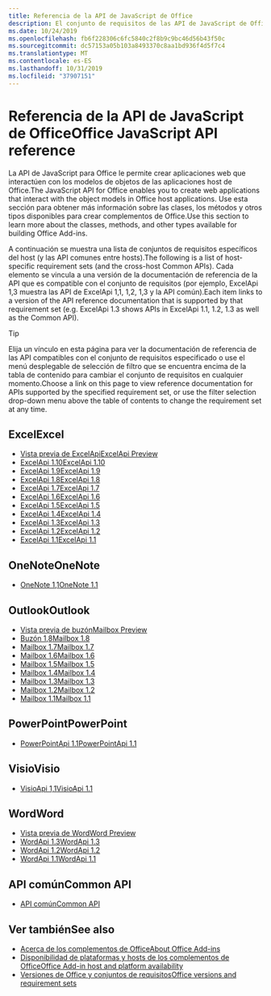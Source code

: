 ```yaml
---
title: Referencia de la API de JavaScript de Office
description: El conjunto de requisitos de las API de JavaScript de Office por host
ms.date: 10/24/2019
ms.openlocfilehash: fb6f228306c6fc5840c2f8b9c9bc46d56b43f50c
ms.sourcegitcommit: dc57153a05b103a8493370c8aa1bd936f4d5f7c4
ms.translationtype: MT
ms.contentlocale: es-ES
ms.lasthandoff: 10/31/2019
ms.locfileid: "37907151"
---
```

# <a name="office-javascript-api-reference"></a><span data-ttu-id="80598-103">Referencia de la API de JavaScript de Office</span><span class="sxs-lookup"><span data-stu-id="80598-103">Office JavaScript API reference</span></span>

<span data-ttu-id="80598-104">La API de JavaScript para Office le permite crear aplicaciones web que interactúen con los modelos de objetos de las aplicaciones host de Office.</span><span class="sxs-lookup"><span data-stu-id="80598-104">The JavaScript API for Office enables you to create web applications that interact with the object models in Office host applications.</span></span> <span data-ttu-id="80598-105">Use esta sección para obtener más información sobre las clases, los métodos y otros tipos disponibles para crear complementos de Office.</span><span class="sxs-lookup"><span data-stu-id="80598-105">Use this section to learn more about the classes, methods, and other types available for building Office Add-ins.</span></span>

<span data-ttu-id="80598-106">A continuación se muestra una lista de conjuntos de requisitos específicos del host (y las API comunes entre hosts).</span><span class="sxs-lookup"><span data-stu-id="80598-106">The following is a list of host-specific requirement sets (and the cross-host Common APIs).</span></span> <span data-ttu-id="80598-107">Cada elemento se vincula a una versión de la documentación de referencia de la API que es compatible con el conjunto de requisitos (por ejemplo, ExcelApi 1,3 muestra las API de ExcelApi 1,1, 1,2, 1,3 y la API común).</span><span class="sxs-lookup"><span data-stu-id="80598-107">Each item links to a version of the API reference documentation that is supported by that requirement set (e.g. ExcelApi 1.3 shows APIs in ExcelApi 1.1, 1.2, 1.3 as well as the Common API).</span></span>

> [!TIP]
> <span data-ttu-id="80598-108">Elija un vínculo en esta página para ver la documentación de referencia de las API compatibles con el conjunto de requisitos especificado o use el menú desplegable de selección de filtro que se encuentra encima de la tabla de contenido para cambiar el conjunto de requisitos en cualquier momento.</span><span class="sxs-lookup"><span data-stu-id="80598-108">Choose a link on this page to view reference documentation for APIs supported by the specified requirement set, or use the filter selection drop-down menu above the table of contents to change the requirement set at any time.</span></span>

## <a name="excel"></a><span data-ttu-id="80598-109">Excel</span><span class="sxs-lookup"><span data-stu-id="80598-109">Excel</span></span>

- [<span data-ttu-id="80598-110">Vista previa de ExcelApi</span><span class="sxs-lookup"><span data-stu-id="80598-110">ExcelApi Preview</span></span>](/javascript/api/excel?view=excel-js-preview)
- [<span data-ttu-id="80598-111">ExcelApi 1.10</span><span class="sxs-lookup"><span data-stu-id="80598-111">ExcelApi 1.10</span></span>](/javascript/api/excel?view=excel-js-1.10)
- [<span data-ttu-id="80598-112">ExcelApi 1.9</span><span class="sxs-lookup"><span data-stu-id="80598-112">ExcelApi 1.9</span></span>](/javascript/api/excel?view=excel-js-1.9)
- [<span data-ttu-id="80598-113">ExcelApi 1.8</span><span class="sxs-lookup"><span data-stu-id="80598-113">ExcelApi 1.8</span></span>](/javascript/api/excel?view=excel-js-1.8)
- [<span data-ttu-id="80598-114">ExcelApi 1.7</span><span class="sxs-lookup"><span data-stu-id="80598-114">ExcelApi 1.7</span></span>](/javascript/api/excel?view=excel-js-1.7)
- [<span data-ttu-id="80598-115">ExcelApi 1.6</span><span class="sxs-lookup"><span data-stu-id="80598-115">ExcelApi 1.6</span></span>](/javascript/api/excel?view=excel-js-1.6)
- [<span data-ttu-id="80598-116">ExcelApi 1.5</span><span class="sxs-lookup"><span data-stu-id="80598-116">ExcelApi 1.5</span></span>](/javascript/api/excel?view=excel-js-1.5)
- [<span data-ttu-id="80598-117">ExcelApi 1.4</span><span class="sxs-lookup"><span data-stu-id="80598-117">ExcelApi 1.4</span></span>](/javascript/api/excel?view=excel-js-1.4)
- [<span data-ttu-id="80598-118">ExcelApi 1.3</span><span class="sxs-lookup"><span data-stu-id="80598-118">ExcelApi 1.3</span></span>](/javascript/api/excel?view=excel-js-1.3)
- [<span data-ttu-id="80598-119">ExcelApi 1.2</span><span class="sxs-lookup"><span data-stu-id="80598-119">ExcelApi 1.2</span></span>](/javascript/api/excel?view=excel-js-1.2)
- [<span data-ttu-id="80598-120">ExcelApi 1.1</span><span class="sxs-lookup"><span data-stu-id="80598-120">ExcelApi 1.1</span></span>](/javascript/api/excel?view=excel-js-1.1)

## <a name="onenote"></a><span data-ttu-id="80598-121">OneNote</span><span class="sxs-lookup"><span data-stu-id="80598-121">OneNote</span></span>

- [<span data-ttu-id="80598-122">OneNote 1,1</span><span class="sxs-lookup"><span data-stu-id="80598-122">OneNote 1.1</span></span>](/javascript/api/onenote?view=onenote-js-1.1)

## <a name="outlook"></a><span data-ttu-id="80598-123">Outlook</span><span class="sxs-lookup"><span data-stu-id="80598-123">Outlook</span></span>

- [<span data-ttu-id="80598-124">Vista previa de buzón</span><span class="sxs-lookup"><span data-stu-id="80598-124">Mailbox Preview</span></span>](/javascript/api/outlook?view=outlook-js-preview)
- [<span data-ttu-id="80598-125">Buzón 1,8</span><span class="sxs-lookup"><span data-stu-id="80598-125">Mailbox 1.8</span></span>](/javascript/api/outlook?view=outlook-js-1.8)
- [<span data-ttu-id="80598-126">Mailbox 1.7</span><span class="sxs-lookup"><span data-stu-id="80598-126">Mailbox 1.7</span></span>](/javascript/api/outlook?view=outlook-js-1.7)
- [<span data-ttu-id="80598-127">Mailbox 1.6</span><span class="sxs-lookup"><span data-stu-id="80598-127">Mailbox 1.6</span></span>](/javascript/api/outlook?view=outlook-js-1.6)
- [<span data-ttu-id="80598-128">Mailbox 1.5</span><span class="sxs-lookup"><span data-stu-id="80598-128">Mailbox 1.5</span></span>](/javascript/api/outlook?view=outlook-js-1.5)
- [<span data-ttu-id="80598-129">Mailbox 1.4</span><span class="sxs-lookup"><span data-stu-id="80598-129">Mailbox 1.4</span></span>](/javascript/api/outlook?view=outlook-js-1.4)
- [<span data-ttu-id="80598-130">Mailbox 1.3</span><span class="sxs-lookup"><span data-stu-id="80598-130">Mailbox 1.3</span></span>](/javascript/api/outlook?view=outlook-js-1.3)
- [<span data-ttu-id="80598-131">Mailbox 1.2</span><span class="sxs-lookup"><span data-stu-id="80598-131">Mailbox 1.2</span></span>](/javascript/api/outlook?view=outlook-js-1.2)
- [<span data-ttu-id="80598-132">Mailbox 1.1</span><span class="sxs-lookup"><span data-stu-id="80598-132">Mailbox 1.1</span></span>](/javascript/api/outlook?view=outlook-js-1.1)

## <a name="powerpoint"></a><span data-ttu-id="80598-133">PowerPoint</span><span class="sxs-lookup"><span data-stu-id="80598-133">PowerPoint</span></span>

- [<span data-ttu-id="80598-134">PowerPointApi 1.1</span><span class="sxs-lookup"><span data-stu-id="80598-134">PowerPointApi 1.1</span></span>](/javascript/api/powerpoint?view=powerpoint-js-1.1)

## <a name="visio"></a><span data-ttu-id="80598-135">Visio</span><span class="sxs-lookup"><span data-stu-id="80598-135">Visio</span></span>

- [<span data-ttu-id="80598-136">VisioApi 1,1</span><span class="sxs-lookup"><span data-stu-id="80598-136">VisioApi 1.1</span></span>](/javascript/api/visio?view=visio-js-1.1)

## <a name="word"></a><span data-ttu-id="80598-137">Word</span><span class="sxs-lookup"><span data-stu-id="80598-137">Word</span></span>

- [<span data-ttu-id="80598-138">Vista previa de Word</span><span class="sxs-lookup"><span data-stu-id="80598-138">Word Preview</span></span>](/javascript/api/word?view=word-js-preview)
- [<span data-ttu-id="80598-139">WordApi 1.3</span><span class="sxs-lookup"><span data-stu-id="80598-139">WordApi 1.3</span></span>](/javascript/api/word?view=word-js-1.3)
- [<span data-ttu-id="80598-140">WordApi 1.2</span><span class="sxs-lookup"><span data-stu-id="80598-140">WordApi 1.2</span></span>](/javascript/api/word?view=word-js-1.2)
- [<span data-ttu-id="80598-141">WordApi 1.1</span><span class="sxs-lookup"><span data-stu-id="80598-141">WordApi 1.1</span></span>](/javascript/api/word?view=word-js-1.1)

## <a name="common-api"></a><span data-ttu-id="80598-142">API común</span><span class="sxs-lookup"><span data-stu-id="80598-142">Common API</span></span>

- [<span data-ttu-id="80598-143">API común</span><span class="sxs-lookup"><span data-stu-id="80598-143">Common API</span></span>](/javascript/api/office?view=common-js)

## <a name="see-also"></a><span data-ttu-id="80598-144">Ver también</span><span class="sxs-lookup"><span data-stu-id="80598-144">See also</span></span>

- [<span data-ttu-id="80598-145">Acerca de los complementos de Office</span><span class="sxs-lookup"><span data-stu-id="80598-145">About Office Add-ins</span></span>](/office/dev/add-ins/overview)
- [<span data-ttu-id="80598-146">Disponibilidad de plataformas y hosts de los complementos de Office</span><span class="sxs-lookup"><span data-stu-id="80598-146">Office Add-in host and platform availability</span></span>](/office/dev/add-ins/overview/office-add-in-availability)
- [<span data-ttu-id="80598-147">Versiones de Office y conjuntos de requisitos</span><span class="sxs-lookup"><span data-stu-id="80598-147">Office versions and requirement sets</span></span>](/office/dev/add-ins/develop/office-versions-and-requirement-sets)
